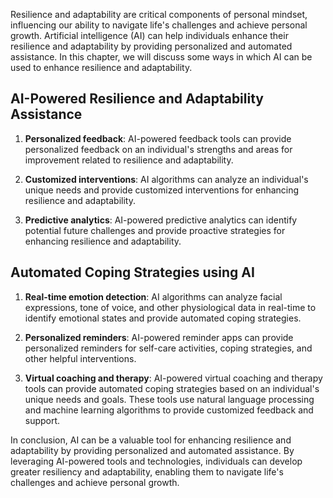 
Resilience and adaptability are critical components of personal mindset, influencing our ability to navigate life's challenges and achieve personal growth. Artificial intelligence (AI) can help individuals enhance their resilience and adaptability by providing personalized and automated assistance. In this chapter, we will discuss some ways in which AI can be used to enhance resilience and adaptability.

AI-Powered Resilience and Adaptability Assistance
-------------------------------------------------

1. **Personalized feedback**: AI-powered feedback tools can provide personalized feedback on an individual's strengths and areas for improvement related to resilience and adaptability.

2. **Customized interventions**: AI algorithms can analyze an individual's unique needs and provide customized interventions for enhancing resilience and adaptability.

3. **Predictive analytics**: AI-powered predictive analytics can identify potential future challenges and provide proactive strategies for enhancing resilience and adaptability.

Automated Coping Strategies using AI
------------------------------------

1. **Real-time emotion detection**: AI algorithms can analyze facial expressions, tone of voice, and other physiological data in real-time to identify emotional states and provide automated coping strategies.

2. **Personalized reminders**: AI-powered reminder apps can provide personalized reminders for self-care activities, coping strategies, and other helpful interventions.

3. **Virtual coaching and therapy**: AI-powered virtual coaching and therapy tools can provide automated coping strategies based on an individual's unique needs and goals. These tools use natural language processing and machine learning algorithms to provide customized feedback and support.

In conclusion, AI can be a valuable tool for enhancing resilience and adaptability by providing personalized and automated assistance. By leveraging AI-powered tools and technologies, individuals can develop greater resiliency and adaptability, enabling them to navigate life's challenges and achieve personal growth.
